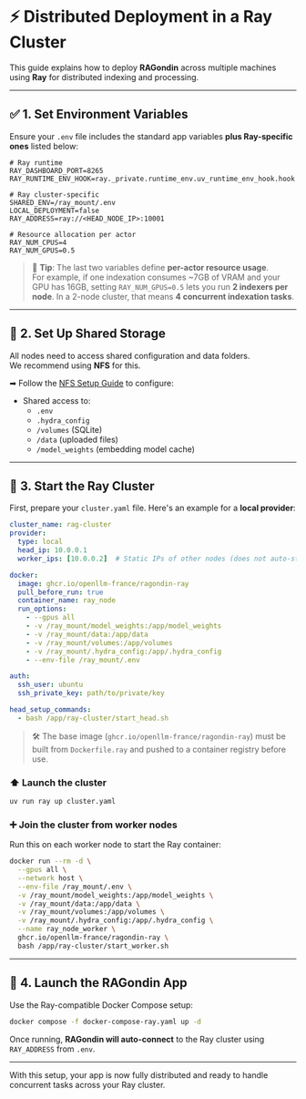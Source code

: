 # ⚡ Distributed Deployment in a Ray Cluster

This guide explains how to deploy **RAGondin** across multiple machines using **Ray** for distributed indexing and processing.

---

## ✅ 1. Set Environment Variables

Ensure your `.env` file includes the standard app variables **plus Ray-specific ones** listed below:

```env
# Ray runtime
RAY_DASHBOARD_PORT=8265
RAY_RUNTIME_ENV_HOOK=ray._private.runtime_env.uv_runtime_env_hook.hook

# Ray cluster-specific
SHARED_ENV=/ray_mount/.env
LOCAL_DEPLOYMENT=false
RAY_ADDRESS=ray://<HEAD_NODE_IP>:10001

# Resource allocation per actor
RAY_NUM_CPUS=4
RAY_NUM_GPUS=0.5
```

> 🧠 **Tip**: The last two variables define **per-actor resource usage**.  
> For example, if one indexation consumes ~7GB of VRAM and your GPU has 16GB, setting `RAY_NUM_GPUS=0.5` lets you run **2 indexers per node**. In a 2-node cluster, that means **4 concurrent indexation tasks**.

---

## 📁 2. Set Up Shared Storage

All nodes need to access shared configuration and data folders.  
We recommend using **NFS** for this.

➡ Follow the [NFS Setup Guide](./setup_nfs.md) to configure:

- Shared access to:
  - `.env`
  - `.hydra_config`
  - `/volumes` (SQLite)
  - `/data` (uploaded files)
  - `/model_weights` (embedding model cache)

---

## 🚀 3. Start the Ray Cluster

First, prepare your `cluster.yaml` file. Here's an example for a **local provider**:

```yaml
cluster_name: rag-cluster
provider:
  type: local
  head_ip: 10.0.0.1
  worker_ips: [10.0.0.2]  # Static IPs of other nodes (does not auto-start workers)

docker:
  image: ghcr.io/openllm-france/ragondin-ray
  pull_before_run: true
  container_name: ray_node
  run_options:
    - --gpus all
    - -v /ray_mount/model_weights:/app/model_weights
    - -v /ray_mount/data:/app/data
    - -v /ray_mount/volumes:/app/volumes
    - -v /ray_mount/.hydra_config:/app/.hydra_config
    - --env-file /ray_mount/.env

auth:
  ssh_user: ubuntu
  ssh_private_key: path/to/private/key

head_setup_commands:
  - bash /app/ray-cluster/start_head.sh
```

> 🛠️ The base image (`ghcr.io/openllm-france/ragondin-ray`) must be built from `Dockerfile.ray` and pushed to a container registry before use.

### ⬆️ Launch the cluster

```bash
uv run ray up cluster.yaml
```

### ➕ Join the cluster from worker nodes

Run this on each worker node to start the Ray container:

```bash
docker run --rm -d \
  --gpus all \
  --network host \
  --env-file /ray_mount/.env \
  -v /ray_mount/model_weights:/app/model_weights \
  -v /ray_mount/data:/app/data \
  -v /ray_mount/volumes:/app/volumes \
  -v /ray_mount/.hydra_config:/app/.hydra_config \
  --name ray_node_worker \
  ghcr.io/openllm-france/ragondin-ray \
  bash /app/ray-cluster/start_worker.sh
```

---

## 🐳 4. Launch the RAGondin App

Use the Ray-compatible Docker Compose setup:

```bash
docker compose -f docker-compose-ray.yaml up -d
```

Once running, **RAGondin will auto-connect** to the Ray cluster using `RAY_ADDRESS` from `.env`.

---

With this setup, your app is now fully distributed and ready to handle concurrent tasks across your Ray cluster.
